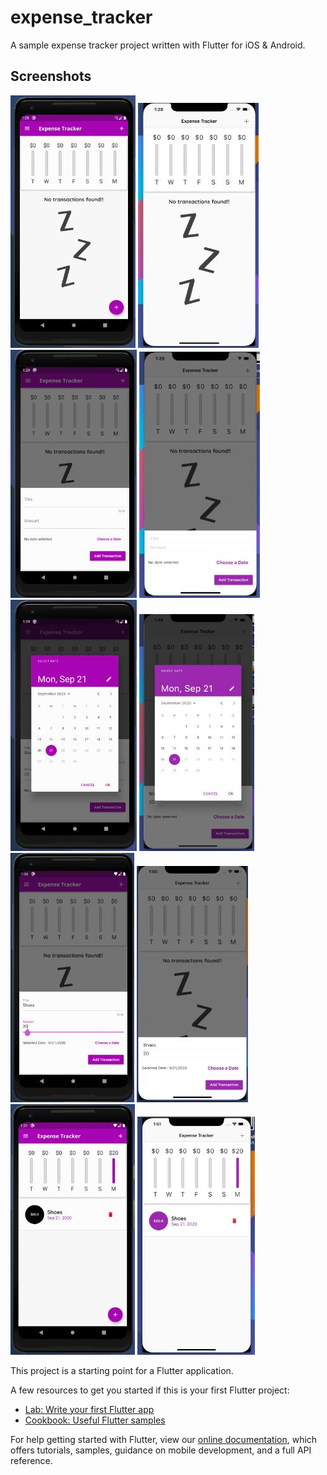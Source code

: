 # expense_tracker

A sample expense tracker project written with Flutter for iOS & Android.

## Screenshots
![Android](screenshots/1.jpg)
![iOS](screenshots/2.jpg)
![Android](screenshots/3.jpg)
![iOS](screenshots/4.jpg)
![Android](screenshots/5.jpg)
![iOS](screenshots/6.jpg)
![Android](screenshots/7.jpg)
![iOS](screenshots/8.jpg)
![Android](screenshots/9.jpg)
![iOS](screenshots/10.jpg)

This project is a starting point for a Flutter application.

A few resources to get you started if this is your first Flutter project:

- [Lab: Write your first Flutter app](https://flutter.dev/docs/get-started/codelab)
- [Cookbook: Useful Flutter samples](https://flutter.dev/docs/cookbook)

For help getting started with Flutter, view our
[online documentation](https://flutter.dev/docs), which offers tutorials,
samples, guidance on mobile development, and a full API reference.